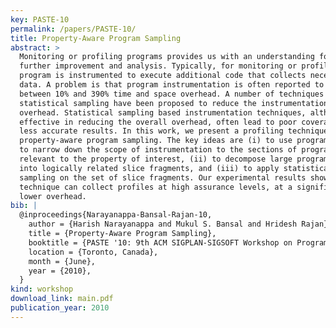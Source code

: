 ```yaml
---
key: PASTE-10
permalink: /papers/PASTE-10/
title: Property-Aware Program Sampling
abstract: >
  Monitoring or profiling programs provides us with an understanding for its
  further improvement and analysis. Typically, for monitoring or profiling, the
  program is instrumented to execute additional code that collects necessary
  data. A problem is that program instrumentation is often reported to cause
  between 10% and 390% time and space overhead. A number of techniques based on
  statistical sampling have been proposed to reduce the instrumentation
  overhead. Statistical sampling based instrumentation techniques, although
  effective in reducing the overall overhead, often lead to poor coverage or
  less accurate results. In this work, we present a profiling technique based on
  property-aware program sampling. The key ideas are (i) to use program slicing
  to narrow down the scope of instrumentation to the sections of program
  relevant to the property of interest, (ii) to decompose large program slices
  into logically related slice fragments, and (iii) to apply statistical
  sampling on the set of slice fragments. Our experimental results show that our
  technique can collect profiles at high assurance levels, at a significantly
  lower overhead.
bib: |
  @inproceedings{Narayanappa-Bansal-Rajan-10,
    author = {Harish Narayanappa and Mukul S. Bansal and Hridesh Rajan},
    title = {Property-Aware Program Sampling},
    booktitle = {PASTE '10: 9th ACM SIGPLAN-SIGSOFT Workshop on Program Analysis for Software Tools and Engineering},
    location = {Toronto, Canada},
    month = {June},
    year = {2010},
  }
kind: workshop
download_link: main.pdf
publication_year: 2010
---
```

